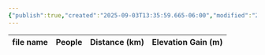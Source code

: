 ```yaml
---
{"publish":true,"created":"2025-09-03T13:35:59.665-06:00","modified":"2025-09-03T14:58:33.439-06:00","published":"2025-09-03T14:58:33.439-06:00","tags":["route"],"cssclasses":"","elevation":null,"region":"Smith-Dorrien","location":null,"DWYT":null,"Kane":"Difficult","completed":false}
---
```



| file name | People | Distance (km) | Elevation Gain (m) |
| --------- | ------ | ------------- | ------------------ |